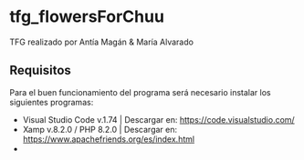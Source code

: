 # tfg_flowersForChuu
TFG realizado por Antía Magán & María Alvarado 

## Requisitos
Para el buen funcionamiento del programa será necesario instalar los siguientes programas: 
- Visual Studio Code v.1.74 | Descargar en: https://code.visualstudio.com/ 
- Xamp v.8.2.0 / PHP 8.2.0 | Descargar en: https://www.apachefriends.org/es/index.html
- 

